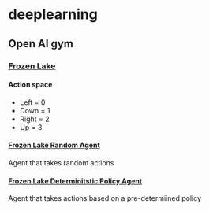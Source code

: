# deeplearning

## Open AI gym

### [Frozen Lake](https://gym.openai.com/envs/FrozenLake-v0/)

#### Action space

- Left = 0
- Down = 1
- Right = 2
- Up = 3

#### [Frozen Lake Random Agent](open-ai-gym/frozen-lake/frozen_lake_random_agent.py)

Agent that takes random actions

#### [Frozen Lake Determinitstic Policy Agent](open-ai-gym/frozen-lake/frozen_lake_determinitstic_policy_agent.py)

Agent that takes actions based on a pre-determiined policy

